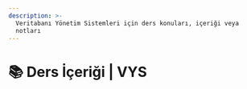```yaml
---
description: >-
  Veritabanı Yönetim Sistemleri için ders konuları, içeriği veya
  notları
---
```


# 📚 Ders İçeriği \| VYS
